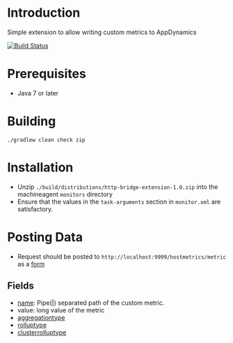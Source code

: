 # Introduction

Simple extension to allow writing custom metrics to AppDynamics

[![Build Status](https://travis-ci.org/fhalim/http-bridge-extension.svg?branch=master)](https://travis-ci.org/fhalim/http-bridge-extension)

# Prerequisites

- Java 7 or later

# Building

`./gradlew clean check zip`

# Installation

- Unzip `./build/distributions/http-bridge-extension-1.0.zip` into the machineagent `monitors` directory
- Ensure that the values in the `task-arguments` section in `monitor.xml` are satisfactory.

# Posting Data

- Request should be posted to `http://localhost:9999/hostmetrics/metric` as a [form](http://www.w3.org/TR/html401/interact/forms.html#h-17.13.4.1)

## Fields

- [name](https://docs.appdynamics.com/display/PRO14S/Build+a+Monitoring+Extension+Using+Java#BuildaMonitoringExtensionUsingJava-MetricPath): Pipe(|) separated path of the custom metric.
- value: long value of the metric
- [aggregationtype](https://docs.appdynamics.com/display/PRO14S/Build+a+Monitoring+Extension+Using+Scripts#BuildaMonitoringExtensionUsingScripts-AggregationQualifier)
- [rolluptype](https://docs.appdynamics.com/display/PRO14S/Build+a+Monitoring+Extension+Using+Scripts#BuildaMonitoringExtensionUsingScripts-TimeRollUpQualifier)
- [clusterrolluptype](https://docs.appdynamics.com/display/PRO14S/Build+a+Monitoring+Extension+Using+Scripts#BuildaMonitoringExtensionUsingScripts-ClusterRollUpQualifier)